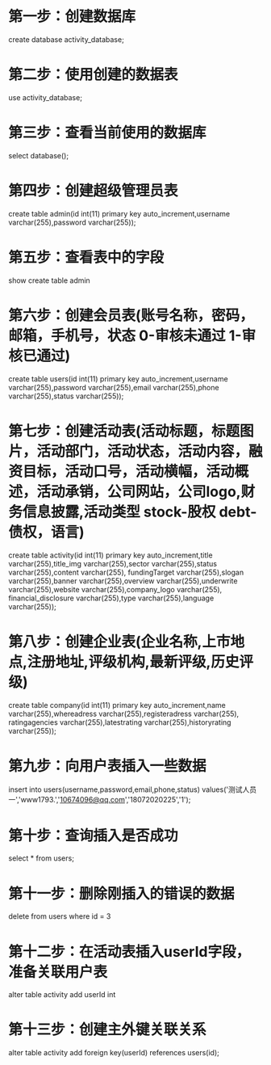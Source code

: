 # 第一步：创建数据库 

create database activity_database;

# 第二步：使用创建的数据表

use activity_database;

# 第三步：查看当前使用的数据库

select database();

# 第四步：创建超级管理员表

create table admin(id int(11) primary key auto_increment,username varchar(255),password varchar(255));

# 第五步：查看表中的字段

show create table admin

# 第六步：创建会员表(账号名称，密码，邮箱，手机号，状态 0-审核未通过 1-审核已通过) 

create table users(id int(11) primary key auto_increment,username varchar(255),password varchar(255),email varchar(255),phone varchar(255),status varchar(255));

# 第七步：创建活动表(活动标题，标题图片，活动部门，活动状态，活动内容，融资目标，活动口号，活动横幅，活动概述，活动承销，公司网站，公司logo,财务信息披露,活动类型 stock-股权 debt-债权，语言)

create table activity(id int(11) primary key auto_increment,title varchar(255),title_img varchar(255),sector varchar(255),status varchar(255),content varchar(255),
fundingTarget varchar(255),slogan varchar(255),banner varchar(255),overview varchar(255),underwrite varchar(255),website varchar(255),company_logo varchar(255),
financial_disclosure varchar(255),type varchar(255),language varchar(255));


# 第八步：创建企业表(企业名称,上市地点,注册地址,评级机构,最新评级,历史评级)

create table company(id int(11) primary key auto_increment,name varchar(255),whereadress varchar(255),registeradress varchar(255), ratingagencies varchar(255),latestrating varchar(255),historyrating varchar(255));

# 第九步：向用户表插入一些数据

insert into users(username,password,email,phone,status) values('测试人员一','www1793.','10674096@qq.com','18072020225','1');

# 第十步：查询插入是否成功
select  *  from users;

# 第十一步：删除刚插入的错误的数据
delete from users where id  = 3

# 第十二步：在活动表插入userId字段，准备关联用户表
alter table activity add userId int

# 第十三步：创建主外键关联关系
alter table activity add foreign key(userId) references users(id);
